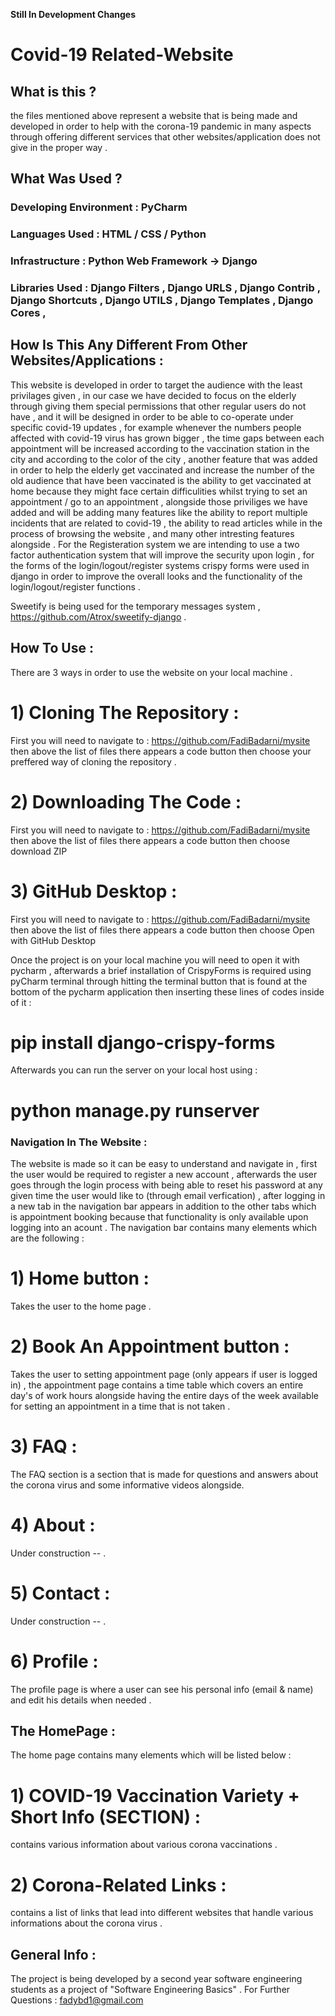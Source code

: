 **Still In Development Changes** 
# Covid-19 Related-Website

## What is this ?
 the files mentioned above represent a website that is being made and developed in order to help with the corona-19 pandemic in many aspects through offering different services
 that other websites/application does not give in the proper way .
 
## What Was Used ?
 ### Developing Environment : PyCharm
 ### Languages Used : HTML / CSS / Python 
 ### Infrastructure : Python Web Framework -> Django 
 ### Libraries Used : Django Filters , Django URLS , Django Contrib , Django Shortcuts , Django UTILS , Django Templates , Django Cores ,

## How Is This Any Different From Other Websites/Applications : 
This website is developed in order to target the audience with the least privilages given , in our case we have decided to focus on the elderly through giving them special
permissions that other regular users do not have , and it will be designed in order to be able to co-operate under specific covid-19 updates , for example whenever the numbers
people affected with covid-19 virus has grown bigger , the time gaps between each appointment will be increased according to the vaccination station in the city and according to
the color of the city , another feature that was added in order to help the elderly get vaccinated and increase the number of the old audience that have been vaccinated is the
ability to get vaccinated at home because they might face certain difficulities whilst trying to set an appointment / go to an appointment , alongside those priviliges we have 
added and will be adding many features like the ability to report multiple incidents that are related to covid-19 ,  the ability to read articles while in the process of browsing
the website , and many other intresting features alongside .
For the Registeration system we are intending to use a two factor authentication system that will improve the security upon login , for the forms of the login/logout/register systems crispy forms were used in django in order to improve the overall looks and the functionality of the login/logout/register functions .

Sweetify is being used for the temporary messages system , https://github.com/Atrox/sweetify-django . 

## How To Use :
There are 3 ways in order to use the website on your local machine .
# 1) Cloning The Repository :
First you will need to navigate to : https://github.com/FadiBadarni/mysite then above the list of files there appears a code button then choose your preffered way of cloning the repository .
# 2) Downloading The Code : 
First you will need to navigate to : https://github.com/FadiBadarni/mysite then above the list of files there appears a code button then choose download ZIP
# 3) GitHub Desktop : 
First you will need to navigate to : https://github.com/FadiBadarni/mysite then above the list of files there appears a code button then choose Open with GitHub Desktop

Once the project is on your local machine you will need to open it with pycharm , afterwards a brief installation of CrispyForms is required using pyCharm terminal through hitting the terminal button that is found at the bottom of the pycharm application then inserting these lines of codes inside of it :
# pip install django-crispy-forms 
Afterwards you can run the server on your local host using : 
# python manage.py runserver

### Navigation In The Website :
The website is made so it can be easy to understand and navigate in , first the user would be required to register a new account , afterwards the user goes through the login process with being able to reset his password at any given time the user would like to (through email verfication) , after logging in a new tab in the navigation bar appears in addition to the other tabs which is appointment booking because that functionality is only available upon logging into an acount .
The navigation bar contains many elements which are the following :
# 1) Home button :
Takes the user to the home page .
# 2) Book An Appointment button :
Takes the user to setting appointment page (only appears if user is logged in) , the appointment page contains a time table which covers an entire day's of work hours alongside having the entire days of the week available for setting an appointment in a time that is not taken .
# 3) FAQ :
The FAQ section is a section that is made for questions and answers about the corona virus and some informative videos alongside.
# 4) About :
Under construction -- .
# 5) Contact :
Under construction -- .
# 6) Profile :
The profile page is where a user can see his personal info (email & name) and edit his details when needed .

## The HomePage :
The home page contains many elements which will be listed below :
# 1) COVID-19 Vaccination Variety + Short Info (SECTION) :
contains various information about various corona vaccinations .
# 2) Corona-Related Links : 
contains a list of links that lead into different websites that handle various informations about the corona virus .


## General Info :
The project is being developed by a second year software engineering students as a project of "Software Engineering Basics" .
For Further Questions : fadybd1@gmail.com
